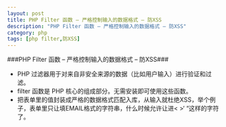 ```yaml
---
layout: post
title: PHP Filter 函数 – 严格控制输入的数据格式 – 防XSS
description: "PHP Filter 函数 – 严格控制输入的数据格式 – 防XSS"
category: php
tags: [php filter,防XSS]
---
```

###PHP Filter 函数 – 严格控制输入的数据格式 – 防XSS###

- PHP 过滤器用于对来自非安全来源的数据（比如用户输入）进行验证和过滤。
- filter 函数是 PHP 核心的组成部分。无需安装即可使用这些函数。
- 把表单里的值封装成严格的数据格式匹配入库，从输入就杜绝XSS，举个例子，表单里只让填EMAIL格式的字符串，什么时候允许让进< >‘ “这样的字符了。